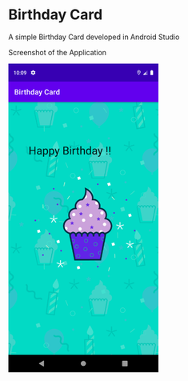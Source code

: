 # Birthday Card
 A simple Birthday Card developed in Android Studio
 
 Screenshot of the Application
 
 <img src = "Birthday card Screenshot 1.png" width="300">
